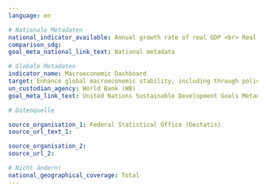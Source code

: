 ```yaml
---
language: en

# Nationale Metadaten
national_indicator_available: Annual growth rate of real GDP <br> Real GDP per capita <br> Government fiscal balance <br> Debt level of the total public budget <br> Consumption by private households <br> Available income of private households <br> Gross fixed capital formation <br> Trade balance <br> Persons employed <br> Hours worked by persons employed <br> Hours worked by employees <br> Labour productivity per hour worked by persons employed <br> Labour productivity per hour worked by employee
comparison_sdg:
goal_meta_national_link_text: National metadata

# Globale Metadaten
indicator_name: Macroeconomic Dashboard
target: Enhance global macroeconomic stability, including through policy coordination and policy coherence
un_custodian_agency: World Bank (WB)
goal_meta_link_text: United Nations Sustainable Development Goals Metadata

# Datenquelle

source_organisation_1: Federal Statistical Office (Destatis)
source_url_text_1:

source_organisation_2:
source_url_2:

# Nicht ändern!
national_geographical_coverage: Total
---
```

